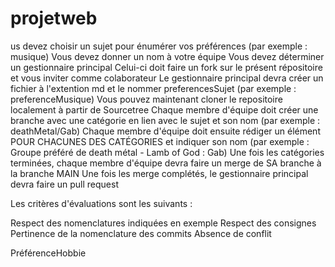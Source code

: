 # projetweb


us devez choisir un sujet pour énumérer vos préférences (par exemple : musique)
Vous devez donner un nom à votre équipe
Vous devez déterminer un gestionnaire principal
Celui-ci doit faire un fork sur le présent répositoire et vous inviter comme colaborateur
Le gestionnaire principal devra créer un fichier à l'extention md et le nommer preferencesSujet (par exemple : preferenceMusique)
Vous pouvez maintenant cloner le repositoire localement à partir de Sourcetree
Chaque membre d'équipe doit créer une branche avec une catégorie en lien avec le sujet et son nom (par exemple : deathMetal/Gab)
Chaque membre d'équipe doit ensuite rédiger un élément POUR CHACUNES DES CATÉGORIES et indiquer son nom (par exemple : Groupe préféré de death métal - Lamb of God : Gab)
Une fois les catégories terminées, chaque membre d'équipe devra faire un merge de SA branche à la branche MAIN
Une fois les merge complétés, le gestionnaire principal devra faire un pull request

Les critères d'évaluations sont les suivants :

Respect des nomenclatures indiquées en exemple
Respect des consignes
Pertinence de la nomenclature des commits
Absence de conflit


PréférenceHobbie